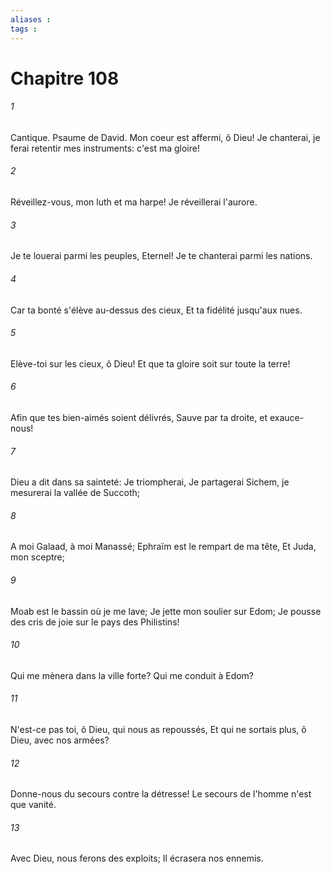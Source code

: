 ```yaml
---
aliases : 
tags : 
---
```


# Chapitre 108

###### 1
Cantique. Psaume de David. Mon coeur est affermi, ô Dieu! Je chanterai, je ferai retentir mes instruments: c'est ma gloire!
###### 2
Réveillez-vous, mon luth et ma harpe! Je réveillerai l'aurore.
###### 3
Je te louerai parmi les peuples, Eternel! Je te chanterai parmi les nations.
###### 4
Car ta bonté s'élève au-dessus des cieux, Et ta fidélité jusqu'aux nues.
###### 5
Elève-toi sur les cieux, ô Dieu! Et que ta gloire soit sur toute la terre!
###### 6
Afin que tes bien-aimés soient délivrés, Sauve par ta droite, et exauce-nous!
###### 7
Dieu a dit dans sa sainteté: Je triompherai, Je partagerai Sichem, je mesurerai la vallée de Succoth;
###### 8
A moi Galaad, à moi Manassé; Ephraïm est le rempart de ma tête, Et Juda, mon sceptre;
###### 9
Moab est le bassin où je me lave; Je jette mon soulier sur Edom; Je pousse des cris de joie sur le pays des Philistins!
###### 10
Qui me mènera dans la ville forte? Qui me conduit à Edom?
###### 11
N'est-ce pas toi, ô Dieu, qui nous as repoussés, Et qui ne sortais plus, ô Dieu, avec nos armées?
###### 12
Donne-nous du secours contre la détresse! Le secours de l'homme n'est que vanité.
###### 13
Avec Dieu, nous ferons des exploits; Il écrasera nos ennemis.
